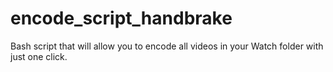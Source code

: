 # encode_script_handbrake
Bash script that will allow you to encode all videos in your Watch folder with just one click.
